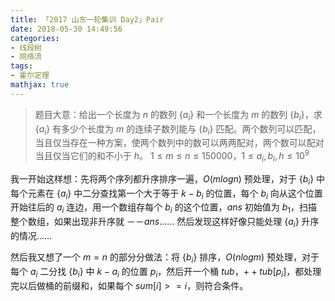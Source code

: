 ```yaml
---
title: 「2017 山东一轮集训 Day2」Pair
date: 2018-05-30 14:49:56
categories:
- 线段树
- 网络流
tags:
- 霍尔定理
mathjax: true
---
```


> 题目大意：给出一个长度为 $n$ 的数列 $\lbrace a_i \rbrace$ 和一个长度为 $m$ 的数列 $\lbrace b_i \rbrace$，求 $\lbrace a_i \rbrace$ 有多少个长度为 $m$ 的连续子数列能与 $\lbrace b_i \rbrace$ 匹配。两个数列可以匹配，当且仅当存在一种方案，使两个数列中的数可以两两配对，两个数可以配对当且仅当它们的和不小于 $h$。
$1≤m≤n≤150000$，$1≤a_i,b_i,h≤10^9$

我一开始这样想：先将两个序列都升序排序一遍，$O(mlogn)$ 预处理，对于 $\lbrace b_i \rbrace$ 中每个元素在 $\lbrace a_i \rbrace$ 中二分查找第一个大于等于 $k-b_i$ 的位置，每个 $b_i$ 向从这个位置开始往后的 $a_i$ 连边，用一个数组存每个 $b_i$ 的这个位置，$ans$ 初始值为 $b_1$，扫描整个数组，如果出现非升序就 $－－ans$…… 然后发现这样好像只能处理 $\lbrace a_i \rbrace$ 升序的情况……

然后我又想了一个 $m=n$ 的部分分做法：将 $\lbrace b_i \rbrace$ 排序，$O(nlogm)$ 预处理，对于每个 $a_i$ 二分找 $\lbrace b_i \rbrace$ 中 $k-a_i$ 的位置 $p_i$，然后开一个桶 $tub$，$++tub[p_i]$，都处理完以后做桶的前缀和，如果每个 $sum[i]>=i$，则符合条件。

